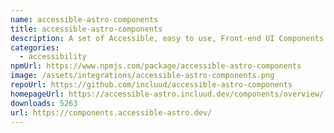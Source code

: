 ```yaml
---
name: accessible-astro-components
title: accessible-astro-components
description: A set of Accessible, easy to use, Front-end UI Components for Astro.
categories:
  - accessibility
npmUrl: https://www.npmjs.com/package/accessible-astro-components
image: /assets/integrations/accessible-astro-components.png
repoUrl: https://github.com/incluud/accessible-astro-components
homepageUrl: https://accessible-astro.incluud.dev/components/overview/
downloads: 5263
url: https://components.accessible-astro.dev/
---
```

